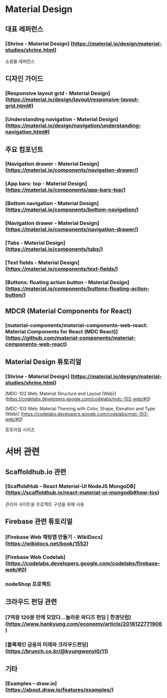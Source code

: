 # Material Design
## 대표 레퍼런스
### [Shrine - Material Design] (https://material.io/design/material-studies/shrine.html)
쇼핑몰 레퍼런스

## 디자인 가이드
### [Responsive layout grid - Material Design] (https://material.io/design/layout/responsive-layout-grid.html#)
### [Understanding navigation - Material Design] (https://material.io/design/navigation/understanding-navigation.html#)

## 주요 컴포넌트
### [Navigation drawer - Material Design] (https://material.io/components/navigation-drawer/)
### [App bars: top - Material Design] (https://material.io/components/app-bars-top/)
### [Bottom navigation - Material Design] (https://material.io/components/bottom-navigation/)
### [Navigation drawer - Material Design] (https://material.io/components/navigation-drawer/)
### [Tabs - Material Design] (https://material.io/components/tabs/)
### [Text fields - Material Design] (https://material.io/components/text-fields/)
### [Buttons: floating action button - Material Design] (https://material.io/components/buttons-floating-action-button/)

## MDCR (Material Components for React)
### [material-components/material-components-web-react: Material Components for React (MDC React)] (https://github.com/material-components/material-components-web-react)

## Material Design 튜토리얼
### [Shrine - Material Design] (https://material.io/design/material-studies/shrine.html)
[MDC-102 Web: Material Structure and Layout (Web)] (https://codelabs.developers.google.com/codelabs/mdc-102-web/#0)

[MDC-103 Web: Material Theming with Color, Shape, Elevation and Type (Web)] (https://codelabs.developers.google.com/codelabs/mdc-103-web/#0)

튜토리얼 시리즈


# 서버 관련
## Scaffoldhub.io 관련
### [ScaffoldHub - React Material-UI NodeJS MongoDB] (https://scaffoldhub.io/react-material-ui-mongodb#how-tos)
관리자 사이트용 프로젝트 구성을 위해 사용

## Firebase 관련 튜토리얼
### [Firebase Web 채팅앱 만들기 - WikiDocs] (https://wikidocs.net/book/1552)
### [Firebase Web Codelab] (https://codelabs.developers.google.com/codelabs/firebase-web/#0)
### nodeShop 프로젝트


## 크라우드 펀딩 관련
### [7억원 120분 만에 모았다…놀라운 와디즈 펀딩 | 한경닷컴] (https://www.hankyung.com/economy/article/2018122771906)
### [블록체인 금융의 미래와 크라우드펀딩] (https://brunch.co.kr/@kyungwonyi0/11)


## 기타
### [Examples – draw.io] (https://about.draw.io/features/examples/)